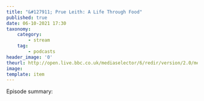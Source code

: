 ```yaml
---
title: "&#127911; Prue Leith: A Life Through Food"
published: true
date: 06-10-2021 17:30
taxonomy:
    category:
        - stream
    tag:
        - podcasts
header_image: '0'
theurl: http://open.live.bbc.co.uk/mediaselector/6/redir/version/2.0/mediaset/audio-nondrm-download/proto/http/vpid/p09wsf4q.mp3
image: 
template: item
--- 
```

Episode summary: 
